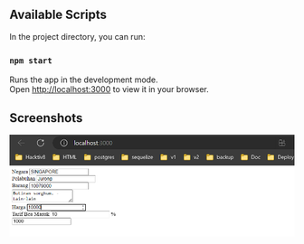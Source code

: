 ## Available Scripts

In the project directory, you can run:

### `npm start`

Runs the app in the development mode.\
Open [http://localhost:3000](http://localhost:3000) to view it in your browser.

## Screenshots

![App Screenshot](https://github.com/Rheinma/test_react_web/blob/main/Screenshot%202023-07-07%20015828.png?raw=true)